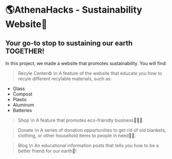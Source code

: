 # 🌎AthenaHacks - Sustainability Website🍃
## Your go-to stop to sustaining our earth TOGETHER!

In this project, we made a website that promotes sustainability. You will find:

> Recyle Center♻️ \n
A feature of the website that educate you how to recyle different recylable materials, such as:
- Glass
- Compost 
- Plastic
- Aluminum
- Batteries

> Shop \n
> A feature that promotes eco-friendly business👩🏻‍💼.

> Donate \n
A series of donation opportunities to get rid of old blankets, clothing, or other household items to people in need🙌🏻.

> Blog \n
An educational information posts that tells you how to be a better friend for our earth🌱!
